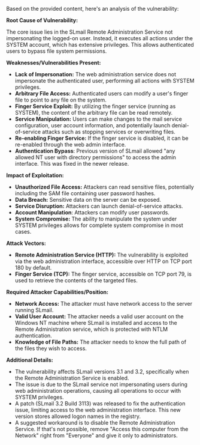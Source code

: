 Based on the provided content, here's an analysis of the vulnerability:

**Root Cause of Vulnerability:**

The core issue lies in the SLmail Remote Administration Service not impersonating the logged-on user. Instead, it executes all actions under the SYSTEM account, which has extensive privileges. This allows authenticated users to bypass file system permissions.

**Weaknesses/Vulnerabilities Present:**

*   **Lack of Impersonation:** The web administration service does not impersonate the authenticated user, performing all actions with SYSTEM privileges.
*   **Arbitrary File Access:** Authenticated users can modify a user's finger file to point to any file on the system.
*   **Finger Service Exploit:** By utilizing the finger service (running as SYSTEM), the content of the arbitrary file can be read remotely.
*   **Service Manipulation:**  Users can make changes to the mail service configuration, user account information, and potentially launch denial-of-service attacks such as stopping services or overwriting files.
*   **Re-enabling Finger Service:** If the finger service is disabled, it can be re-enabled through the web admin interface.
*   **Authentication Bypass**: Previous version of SLmail allowed "any allowed NT user with directory permissions" to access the admin interface. This was fixed in the newer release.

**Impact of Exploitation:**

*   **Unauthorized File Access:** Attackers can read sensitive files, potentially including the SAM file containing user password hashes.
*   **Data Breach:** Sensitive data on the server can be exposed.
*   **Service Disruption:** Attackers can launch denial-of-service attacks.
*   **Account Manipulation**: Attackers can modify user passwords.
*   **System Compromise:**  The ability to manipulate the system under SYSTEM privileges allows for complete system compromise in most cases.

**Attack Vectors:**

*   **Remote Administration Service (HTTP):** The vulnerability is exploited via the web administration interface, accessible over HTTP on TCP port 180 by default.
*   **Finger Service (TCP):** The finger service, accessible on TCP port 79, is used to retrieve the contents of the targeted files.

**Required Attacker Capabilities/Position:**

*   **Network Access:** The attacker must have network access to the server running SLmail.
*   **Valid User Account:** The attacker needs a valid user account on the Windows NT machine where SLmail is installed and access to the Remote Administration service, which is protected with NTLM authentication.
*   **Knowledge of File Paths:** The attacker needs to know the full path of the files they wish to access.

**Additional Details:**

*   The vulnerability affects SLmail versions 3.1 and 3.2, specifically when the Remote Administration Service is enabled.
*   The issue is due to the SLmail service not impersonating users during web administration operations, causing all operations to occur with SYSTEM privileges.
*   A patch (SLmail 3.2 Build 3113) was released to fix the authentication issue, limiting access to the web administration interface. This new version stores allowed logon names in the registry.
*   A suggested workaround is to disable the Remote Administration Service. If that's not possible, remove "Access this computer from the Network" right from "Everyone" and give it only to administrators.